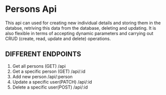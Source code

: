 # Persons Api

This api can used for creating new individual details and storing them in the databse, retriving this data from the database, deleting and updating. It is also flexible in terms of accepting dynamic parameters and carrying out CRUD (create, read, update and delete) operations.

## DIFFERENT ENDPOINTS
1. Get all persons (GET)
/api
2. Get a specific person (GET)
/api/:id
3. Add new person
/api/:person
4. Update a specific user(PATCH)
/api/:id
5. Delete a specific user(POST)
/api/:id

